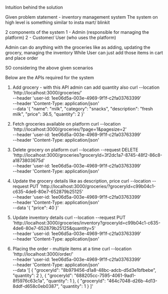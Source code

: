 Intuition behind the solution

Given problem statement - inventory management system
The system on high level is something similar to insta mart/ blinkit

2 components of the system
    1 - Admin (responsible for managing the platform)
    2 - Customer/ User (who uses the platform)


Admin can do anything with the groceries like as adding, updating the grocery, managing the inventory 
While User can just add those items in cart and place order

SO considering the above given scenarios 

Below are the APIs required for the system

1. Add grocery - with this API admin can add quantity also
curl --location 'http://localhost:3000/groceries/' \
--header 'user-id: 1ee06d5a-003e-4969-9f1f-c2fa03763399' \
--header 'Content-Type: application/json' \
--data '{
    "name": "milk",
    "category": "snacks",
    "description": "fresh milk",
    "price": 36.5,
    "quantity": 2
}'


2. Fetch groceries available on platform
curl --location 'http://localhost:3000/groceries/?page=1&pagesize=2' \
--header 'user-id: 1ee06d5a-003e-4969-9f1f-c2fa03763399' \
--header 'Content-Type: application/json'

3. Delete grocery on platform
curl --location --request DELETE 'http://localhost:3000/groceries?groceryId=3f2dc1a7-8745-48f2-86c8-a1873803675d' \
--header 'user-id: 1ee06d5a-003e-4969-9f1f-c2fa03763399' \
--header 'Content-Type: application/json'

4. Update the grocery details like as description, price
curl --location --request PUT 'http://localhost:3000/groceries/?groceryId=c99b04c1-c635-4de6-80e7-652879b25125' \
--header 'user-id: 1ee06d5a-003e-4969-9f1f-c2fa03763399' \
--header 'Content-Type: application/json' \
--data '{
    "price": 40
}'

5. Update inventory details
curl --location --request PUT 'http://localhost:3000/groceries/inventory?groceryId=c99b04c1-c635-4de6-80e7-652879b25125&quantity=5' \
--header 'user-id: 1ee06d5a-003e-4969-9f1f-c2fa03763399' \
--header 'Content-Type: application/json'

6. Placing the order - multiple items at a time
curl --location 'http://localhost:3000/order/' \
--header 'user-id: 1ee06d5a-003e-4969-9f1f-c2fa03763399' \
--header 'Content-Type: application/json' \
--data '[
    {
        "groceryId": "8b979456-d1a8-48bc-adcb-d5d3e1bfbebe",
        "quantity": 2
    },
    {
        "groceryId": "688205cc-7595-4061-9ad1-8f5976c63c1a",
        "quantity": 1
    },
    {
        "groceryId": "464c7048-d26b-4d13-8ddf-d658c0eb0387",
        "quantity": 1
    }
]'

